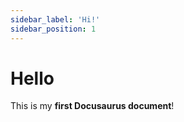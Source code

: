 ```yaml
---
sidebar_label: 'Hi!'
sidebar_position: 1
---
```



# Hello

This is my **first Docusaurus document**!